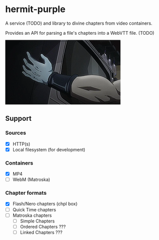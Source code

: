 # hermit-purple

A service (TODO) and library to divine chapters from video containers.

Provides an API for parsing a file's chapters into a WebVTT file. (TODO)

![Hermit purple stand](docs/Hermit_purple.gif)

## Support

### Sources
- [x] HTTP(s)
- [x] Local filesystem (for development)

### Containers
- [x] MP4
- [ ] WebM (Matroska)

### Chapter formats
- [x] Flash/Nero chapters (chpl box)
- [ ] Quick Time chapters
- [ ] Matroska chapters
  - [ ] Simple Chapters
  - [ ] Ordered Chapters ???
  - [ ] Linked Chapters ???
